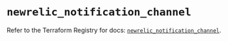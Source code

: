 # `newrelic_notification_channel`

Refer to the Terraform Registry for docs: [`newrelic_notification_channel`](https://registry.terraform.io/providers/newrelic/newrelic/3.54.0/docs/resources/notification_channel).
